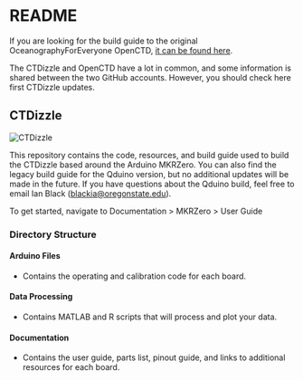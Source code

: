 # README
If you are looking for the build guide to the original OceanographyForEveryone OpenCTD, [it can be found here](https://github.com/OceanographyforEveryone/OpenCTD).

The CTDizzle and OpenCTD have a lot in common, and some information is shared between the two GitHub accounts. However, you should check here first CTDizzle updates.


## CTDizzle
![CTDizzle](https://github.com/CTDizzle/CTDizzle/blob/master/Documentation/Images/Finished.jpg)

This repository contains the code, resources, and build guide used to build the CTDizzle based around the Arduino MKRZero.
You can also find the legacy build guide for the Qduino version, but no additional updates will be made in the future. If you have questions about the Qduino build, feel free to email Ian Black (blackia@oregonstate.edu).

To get started, navigate to Documentation > MKRZero > User Guide

### Directory Structure

#### Arduino Files
- Contains the operating and calibration code for each board.

#### Data Processing
- Contains MATLAB and R scripts that will process and plot your data.

#### Documentation
- Contains the user guide, parts list, pinout guide, and links to additional resources for each board.
